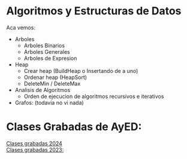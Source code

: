 # Algoritmos y Estructuras de Datos
Aca vemos:  
 - Arboles
    - Arboles Binarios
    - Arboles Generales
    - Arboles de Expresion
  - Heap
      - Crear heap (BuildHeap o Insertando de a uno)
      - Ordenar heap (HeapSort)
      - DeleteMin / DeleteMax
  - Analisis de Algoritmos
      - Orden de ejecucion de algoritmos recursivos e iterativos
  - Grafos:
      (todavia no vi nada)

# Clases Grabadas de AyED: 
[Clases grabadas 2024](https://docs.google.com/document/d/1P5y7A4O-VSq9cb6Krc7ahAxZ-AsdwCw3/edit)  
[Clases grabadas 2023:](https://docs.google.com/document/d/1KbsWewnOF-8gymmOr1F3S94ANO8lf0M3/edit)
